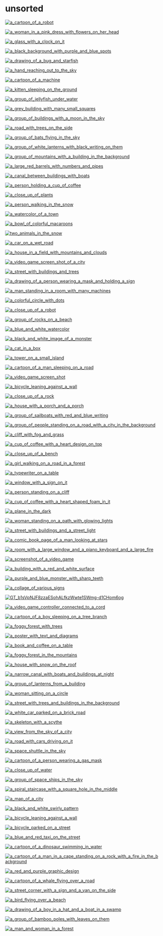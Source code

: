 # unsorted

<a href="a_cartoon_of_a_robot.jpg"><img alt="a_cartoon_of_a_robot" src="a_cartoon_of_a_robot.jpg"></a>

<a href="a_woman_in_a_pink_dress_with_flowers_on_her_head.png"><img alt="a_woman_in_a_pink_dress_with_flowers_on_her_head" src="a_woman_in_a_pink_dress_with_flowers_on_her_head.png"></a>

<a href="a_glass_with_a_clock_on_it.jpg"><img alt="a_glass_with_a_clock_on_it" src="a_glass_with_a_clock_on_it.jpg"></a>

<a href="a_black_background_with_purple_and_blue_spots.png"><img alt="a_black_background_with_purple_and_blue_spots" src="a_black_background_with_purple_and_blue_spots.png"></a>

<a href="a_drawing_of_a_bug_and_starfish.jpg"><img alt="a_drawing_of_a_bug_and_starfish" src="a_drawing_of_a_bug_and_starfish.jpg"></a>

<a href="a_hand_reaching_out_to_the_sky.jpg"><img alt="a_hand_reaching_out_to_the_sky" src="a_hand_reaching_out_to_the_sky.jpg"></a>

<a href="a_cartoon_of_a_machine.jpg"><img alt="a_cartoon_of_a_machine" src="a_cartoon_of_a_machine.jpg"></a>

<a href="a_kitten_sleeping_on_the_ground.jpg"><img alt="a_kitten_sleeping_on_the_ground" src="a_kitten_sleeping_on_the_ground.jpg"></a>

<a href="a_group_of_jellyfish_under_water.jpg"><img alt="a_group_of_jellyfish_under_water" src="a_group_of_jellyfish_under_water.jpg"></a>

<a href="a_grey_building_with_many_small_squares.png"><img alt="a_grey_building_with_many_small_squares" src="a_grey_building_with_many_small_squares.png"></a>

<a href="a_group_of_buildings_with_a_moon_in_the_sky.png"><img alt="a_group_of_buildings_with_a_moon_in_the_sky" src="a_group_of_buildings_with_a_moon_in_the_sky.png"></a>

<a href="a_road_with_trees_on_the_side.jpg"><img alt="a_road_with_trees_on_the_side" src="a_road_with_trees_on_the_side.jpg"></a>

<a href="a_group_of_bats_flying_in_the_sky.jpg"><img alt="a_group_of_bats_flying_in_the_sky" src="a_group_of_bats_flying_in_the_sky.jpg"></a>

<a href="a_group_of_white_lanterns_with_black_writing_on_them.jpg"><img alt="a_group_of_white_lanterns_with_black_writing_on_them" src="a_group_of_white_lanterns_with_black_writing_on_them.jpg"></a>

<a href="a_group_of_mountains_with_a_building_in_the_background.jpg"><img alt="a_group_of_mountains_with_a_building_in_the_background" src="a_group_of_mountains_with_a_building_in_the_background.jpg"></a>

<a href="a_large_red_barrels_with_numbers_and_pipes.jpg"><img alt="a_large_red_barrels_with_numbers_and_pipes" src="a_large_red_barrels_with_numbers_and_pipes.jpg"></a>

<a href="a_canal_between_buildings_with_boats.jpg"><img alt="a_canal_between_buildings_with_boats" src="a_canal_between_buildings_with_boats.jpg"></a>

<a href="a_person_holding_a_cup_of_coffee.jpg"><img alt="a_person_holding_a_cup_of_coffee" src="a_person_holding_a_cup_of_coffee.jpg"></a>

<a href="a_close_up_of_plants.jpg"><img alt="a_close_up_of_plants" src="a_close_up_of_plants.jpg"></a>

<a href="a_person_walking_in_the_snow.jpg"><img alt="a_person_walking_in_the_snow" src="a_person_walking_in_the_snow.jpg"></a>

<a href="a_watercolor_of_a_town.jpg"><img alt="a_watercolor_of_a_town" src="a_watercolor_of_a_town.jpg"></a>

<a href="a_bowl_of_colorful_macaroons.jpg"><img alt="a_bowl_of_colorful_macaroons" src="a_bowl_of_colorful_macaroons.jpg"></a>

<a href="two_animals_in_the_snow.jpg"><img alt="two_animals_in_the_snow" src="two_animals_in_the_snow.jpg"></a>

<a href="a_car_on_a_wet_road.jpg"><img alt="a_car_on_a_wet_road" src="a_car_on_a_wet_road.jpg"></a>

<a href="a_house_in_a_field_with_mountains_and_clouds.jpg"><img alt="a_house_in_a_field_with_mountains_and_clouds" src="a_house_in_a_field_with_mountains_and_clouds.jpg"></a>

<a href="a_video_game_screen_shot_of_a_city.png"><img alt="a_video_game_screen_shot_of_a_city" src="a_video_game_screen_shot_of_a_city.png"></a>

<a href="a_street_with_buildings_and_trees.png"><img alt="a_street_with_buildings_and_trees" src="a_street_with_buildings_and_trees.png"></a>

<a href="a_drawing_of_a_person_wearing_a_mask_and_holding_a_sign.jpg"><img alt="a_drawing_of_a_person_wearing_a_mask_and_holding_a_sign" src="a_drawing_of_a_person_wearing_a_mask_and_holding_a_sign.jpg"></a>

<a href="a_man_standing_in_a_room_with_many_machines.jpg"><img alt="a_man_standing_in_a_room_with_many_machines" src="a_man_standing_in_a_room_with_many_machines.jpg"></a>

<a href="a_colorful_circle_with_dots.jpg"><img alt="a_colorful_circle_with_dots" src="a_colorful_circle_with_dots.jpg"></a>

<a href="a_close_up_of_a_robot.jpg"><img alt="a_close_up_of_a_robot" src="a_close_up_of_a_robot.jpg"></a>

<a href="a_group_of_rocks_on_a_beach.jpg"><img alt="a_group_of_rocks_on_a_beach" src="a_group_of_rocks_on_a_beach.jpg"></a>

<a href="a_blue_and_white_watercolor.jpg"><img alt="a_blue_and_white_watercolor" src="a_blue_and_white_watercolor.jpg"></a>

<a href="a_black_and_white_image_of_a_monster.png"><img alt="a_black_and_white_image_of_a_monster" src="a_black_and_white_image_of_a_monster.png"></a>

<a href="a_cat_in_a_box.jpg"><img alt="a_cat_in_a_box" src="a_cat_in_a_box.jpg"></a>

<a href="a_tower_on_a_small_island.jpg"><img alt="a_tower_on_a_small_island" src="a_tower_on_a_small_island.jpg"></a>

<a href="a_cartoon_of_a_man_sleeping_on_a_road.jpg"><img alt="a_cartoon_of_a_man_sleeping_on_a_road" src="a_cartoon_of_a_man_sleeping_on_a_road.jpg"></a>

<a href="a_video_game_screen_shot.png"><img alt="a_video_game_screen_shot" src="a_video_game_screen_shot.png"></a>

<a href="a_bicycle_leaning_against_a_wall.jpg"><img alt="a_bicycle_leaning_against_a_wall" src="a_bicycle_leaning_against_a_wall.jpg"></a>

<a href="a_close_up_of_a_rock.jpg"><img alt="a_close_up_of_a_rock" src="a_close_up_of_a_rock.jpg"></a>

<a href="a_house_with_a_porch_and_a_porch.jpg"><img alt="a_house_with_a_porch_and_a_porch" src="a_house_with_a_porch_and_a_porch.jpg"></a>

<a href="a_group_of_sailboats_with_red_and_blue_writing.jpg"><img alt="a_group_of_sailboats_with_red_and_blue_writing" src="a_group_of_sailboats_with_red_and_blue_writing.jpg"></a>

<a href="a_group_of_people_standing_on_a_road_with_a_city_in_the_background.jpg"><img alt="a_group_of_people_standing_on_a_road_with_a_city_in_the_background" src="a_group_of_people_standing_on_a_road_with_a_city_in_the_background.jpg"></a>

<a href="a_cliff_with_fog_and_grass.jpg"><img alt="a_cliff_with_fog_and_grass" src="a_cliff_with_fog_and_grass.jpg"></a>

<a href="a_cup_of_coffee_with_a_heart_design_on_top.jpg"><img alt="a_cup_of_coffee_with_a_heart_design_on_top" src="a_cup_of_coffee_with_a_heart_design_on_top.jpg"></a>

<a href="a_close_up_of_a_bench.jpg"><img alt="a_close_up_of_a_bench" src="a_close_up_of_a_bench.jpg"></a>

<a href="a_girl_walking_on_a_road_in_a_forest.jpg"><img alt="a_girl_walking_on_a_road_in_a_forest" src="a_girl_walking_on_a_road_in_a_forest.jpg"></a>

<a href="a_typewriter_on_a_table.jpg"><img alt="a_typewriter_on_a_table" src="a_typewriter_on_a_table.jpg"></a>

<a href="a_window_with_a_sign_on_it.jpg"><img alt="a_window_with_a_sign_on_it" src="a_window_with_a_sign_on_it.jpg"></a>

<a href="a_person_standing_on_a_cliff.jpg"><img alt="a_person_standing_on_a_cliff" src="a_person_standing_on_a_cliff.jpg"></a>

<a href="a_cup_of_coffee_with_a_heart_shaped_foam_in_it.jpg"><img alt="a_cup_of_coffee_with_a_heart_shaped_foam_in_it" src="a_cup_of_coffee_with_a_heart_shaped_foam_in_it.jpg"></a>

<a href="a_plane_in_the_dark.jpg"><img alt="a_plane_in_the_dark" src="a_plane_in_the_dark.jpg"></a>

<a href="a_woman_standing_on_a_path_with_glowing_lights.png"><img alt="a_woman_standing_on_a_path_with_glowing_lights" src="a_woman_standing_on_a_path_with_glowing_lights.png"></a>

<a href="a_street_with_buildings_and_a_street_light.jpg"><img alt="a_street_with_buildings_and_a_street_light" src="a_street_with_buildings_and_a_street_light.jpg"></a>

<a href="a_comic_book_page_of_a_man_looking_at_stars.png"><img alt="a_comic_book_page_of_a_man_looking_at_stars" src="a_comic_book_page_of_a_man_looking_at_stars.png"></a>

<a href="a_room_with_a_large_window_and_a_piano_keyboard_and_a_large_fire.jpg"><img alt="a_room_with_a_large_window_and_a_piano_keyboard_and_a_large_fire" src="a_room_with_a_large_window_and_a_piano_keyboard_and_a_large_fire.jpg"></a>

<a href="a_screenshot_of_a_video_game.jpg"><img alt="a_screenshot_of_a_video_game" src="a_screenshot_of_a_video_game.jpg"></a>

<a href="a_building_with_a_red_and_white_surface.jpg"><img alt="a_building_with_a_red_and_white_surface" src="a_building_with_a_red_and_white_surface.jpg"></a>

<a href="a_purple_and_blue_monster_with_sharp_teeth.jpg"><img alt="a_purple_and_blue_monster_with_sharp_teeth" src="a_purple_and_blue_monster_with_sharp_teeth.jpg"></a>

<a href="a_collage_of_various_signs.jpg"><img alt="a_collage_of_various_signs" src="a_collage_of_various_signs.jpg"></a>

<a href="GT_b1sVpNJF8zzaESohALfkzWwte1SWmg-d1CHom6og.webp"><img alt="GT_b1sVpNJF8zzaESohALfkzWwte1SWmg-d1CHom6og" src="GT_b1sVpNJF8zzaESohALfkzWwte1SWmg-d1CHom6og.webp"></a>

<a href="a_video_game_controller_connected_to_a_cord.jpg"><img alt="a_video_game_controller_connected_to_a_cord" src="a_video_game_controller_connected_to_a_cord.jpg"></a>

<a href="a_cartoon_of_a_boy_sleeping_on_a_tree_branch.jpg"><img alt="a_cartoon_of_a_boy_sleeping_on_a_tree_branch" src="a_cartoon_of_a_boy_sleeping_on_a_tree_branch.jpg"></a>

<a href="a_foggy_forest_with_trees.jpg"><img alt="a_foggy_forest_with_trees" src="a_foggy_forest_with_trees.jpg"></a>

<a href="a_poster_with_text_and_diagrams.jpg"><img alt="a_poster_with_text_and_diagrams" src="a_poster_with_text_and_diagrams.jpg"></a>

<a href="a_book_and_coffee_on_a_table.png"><img alt="a_book_and_coffee_on_a_table" src="a_book_and_coffee_on_a_table.png"></a>

<a href="a_foggy_forest_in_the_mountains.jpg"><img alt="a_foggy_forest_in_the_mountains" src="a_foggy_forest_in_the_mountains.jpg"></a>

<a href="a_house_with_snow_on_the_roof.jpg"><img alt="a_house_with_snow_on_the_roof" src="a_house_with_snow_on_the_roof.jpg"></a>

<a href="a_narrow_canal_with_boats_and_buildings_at_night.jpg"><img alt="a_narrow_canal_with_boats_and_buildings_at_night" src="a_narrow_canal_with_boats_and_buildings_at_night.jpg"></a>

<a href="a_group_of_lanterns_from_a_building.jpg"><img alt="a_group_of_lanterns_from_a_building" src="a_group_of_lanterns_from_a_building.jpg"></a>

<a href="a_woman_sitting_on_a_circle.jpg"><img alt="a_woman_sitting_on_a_circle" src="a_woman_sitting_on_a_circle.jpg"></a>

<a href="a_street_with_trees_and_buildings_in_the_background.jpg"><img alt="a_street_with_trees_and_buildings_in_the_background" src="a_street_with_trees_and_buildings_in_the_background.jpg"></a>

<a href="a_white_car_parked_on_a_brick_road.png"><img alt="a_white_car_parked_on_a_brick_road" src="a_white_car_parked_on_a_brick_road.png"></a>

<a href="a_skeleton_with_a_scythe.png"><img alt="a_skeleton_with_a_scythe" src="a_skeleton_with_a_scythe.png"></a>

<a href="a_view_from_the_sky_of_a_city.jpg"><img alt="a_view_from_the_sky_of_a_city" src="a_view_from_the_sky_of_a_city.jpg"></a>

<a href="a_road_with_cars_driving_on_it.png"><img alt="a_road_with_cars_driving_on_it" src="a_road_with_cars_driving_on_it.png"></a>

<a href="a_space_shuttle_in_the_sky.jpg"><img alt="a_space_shuttle_in_the_sky" src="a_space_shuttle_in_the_sky.jpg"></a>

<a href="a_cartoon_of_a_person_wearing_a_gas_mask.jpg"><img alt="a_cartoon_of_a_person_wearing_a_gas_mask" src="a_cartoon_of_a_person_wearing_a_gas_mask.jpg"></a>

<a href="a_close_up_of_water.jpg"><img alt="a_close_up_of_water" src="a_close_up_of_water.jpg"></a>

<a href="a_group_of_space_ships_in_the_sky.png"><img alt="a_group_of_space_ships_in_the_sky" src="a_group_of_space_ships_in_the_sky.png"></a>

<a href="a_spiral_staircase_with_a_square_hole_in_the_middle.jpg"><img alt="a_spiral_staircase_with_a_square_hole_in_the_middle" src="a_spiral_staircase_with_a_square_hole_in_the_middle.jpg"></a>

<a href="a_map_of_a_city.png"><img alt="a_map_of_a_city" src="a_map_of_a_city.png"></a>

<a href="a_black_and_white_swirly_pattern.jpg"><img alt="a_black_and_white_swirly_pattern" src="a_black_and_white_swirly_pattern.jpg"></a>

<a href="a_bicycle_leaning_against_a_wall.png"><img alt="a_bicycle_leaning_against_a_wall" src="a_bicycle_leaning_against_a_wall.png"></a>

<a href="a_bicycle_parked_on_a_street.jpg"><img alt="a_bicycle_parked_on_a_street" src="a_bicycle_parked_on_a_street.jpg"></a>

<a href="a_blue_and_red_taxi_on_the_street.jpg"><img alt="a_blue_and_red_taxi_on_the_street" src="a_blue_and_red_taxi_on_the_street.jpg"></a>

<a href="a_cartoon_of_a_dinosaur_swimming_in_water.jpg"><img alt="a_cartoon_of_a_dinosaur_swimming_in_water" src="a_cartoon_of_a_dinosaur_swimming_in_water.jpg"></a>

<a href="a_cartoon_of_a_man_in_a_cape_standing_on_a_rock_with_a_fire_in_the_background.jpg"><img alt="a_cartoon_of_a_man_in_a_cape_standing_on_a_rock_with_a_fire_in_the_background" src="a_cartoon_of_a_man_in_a_cape_standing_on_a_rock_with_a_fire_in_the_background.jpg"></a>

<a href="a_red_and_purple_graphic_design.png"><img alt="a_red_and_purple_graphic_design" src="a_red_and_purple_graphic_design.png"></a>

<a href="a_cartoon_of_a_whale_flying_over_a_road.jpg"><img alt="a_cartoon_of_a_whale_flying_over_a_road" src="a_cartoon_of_a_whale_flying_over_a_road.jpg"></a>

<a href="a_street_corner_with_a_sign_and_a_van_on_the_side.png"><img alt="a_street_corner_with_a_sign_and_a_van_on_the_side" src="a_street_corner_with_a_sign_and_a_van_on_the_side.png"></a>

<a href="a_bird_flying_over_a_beach.jpg"><img alt="a_bird_flying_over_a_beach" src="a_bird_flying_over_a_beach.jpg"></a>

<a href="a_drawing_of_a_boy_in_a_hat_and_a_boat_in_a_swamp.jpeg"><img alt="a_drawing_of_a_boy_in_a_hat_and_a_boat_in_a_swamp" src="a_drawing_of_a_boy_in_a_hat_and_a_boat_in_a_swamp.jpeg"></a>

<a href="a_group_of_bamboo_poles_with_leaves_on_them.jpg"><img alt="a_group_of_bamboo_poles_with_leaves_on_them" src="a_group_of_bamboo_poles_with_leaves_on_them.jpg"></a>

<a href="a_man_and_woman_in_a_forest.jpg"><img alt="a_man_and_woman_in_a_forest" src="a_man_and_woman_in_a_forest.jpg"></a>

